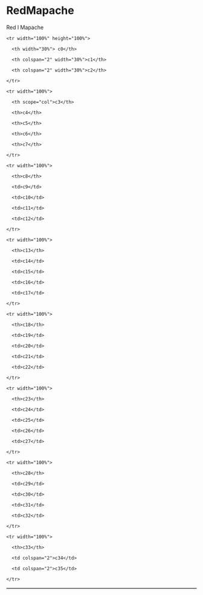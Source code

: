 # RedMapache
Red l Mapache

<table border="1">

  <thead>

    <tr width="100%" height="100%">

      <th width="30%"> c0</th>

      <th colspan="2" width="30%">c1</th>

      <th colspan="2" width="30%">c2</th>

    </tr>

    <tr width="100%">

      <th scope="col">c3</th>

      <th>c4</th>

      <th>c5</th>

      <th>c6</th>

      <th>c7</th>

    </tr>

  </thead>

  <tbody>

    <tr width="100%">

      <th>c8</th>

      <td>c9</td>

      <td>c10</td>

      <td>c11</td>

      <td>c12</td>

    </tr>

    <tr width="100%">

      <th>c13</th>

      <td>c14</td>

      <td>c15</td>

      <td>c16</td>

      <td>c17</td>

    </tr>

    <tr width="100%">

      <th>c18</th>

      <td>c19</td>

      <td>c20</td>

      <td>c21</td>

      <td>c22</td>

    </tr>

    <tr width="100%">

      <th>c23</th>

      <td>c24</td>

      <td>c25</td>

      <td>c26</td>

      <td>c27</td>

    </tr>

    <tr width="100%">

      <th>c28</th>

      <td>c29</td>

      <td>c30</td>

      <td>c31</td>

      <td>c32</td>

    </tr>

  </tbody>

  <tfoot>

    <tr width="100%">

      <th>c33</th>

      <td colspan="2">c34</td>

      <td colspan="2">c35</td>

    </tr>

  </tfoot>

</table>
